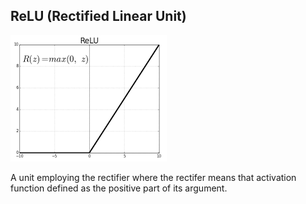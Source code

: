 ## ReLU (Rectified Linear Unit)

![ReLU Graph](./img/relu_graph.png)

A unit employing the rectifier where the rectifer means that activation function defined as the positive part of its argument.
